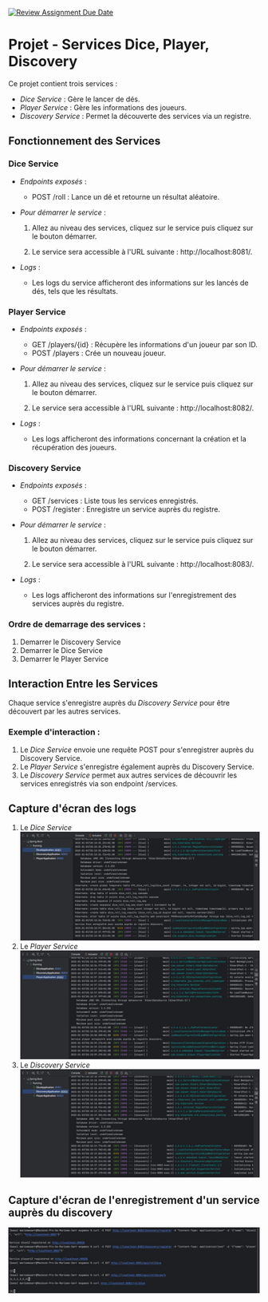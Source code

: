 [![Review Assignment Due Date](https://classroom.github.com/assets/deadline-readme-button-22041afd0340ce965d47ae6ef1cefeee28c7c493a6346c4f15d667ab976d596c.svg)](https://classroom.github.com/a/p4-op1KZ)

# Projet - Services Dice, Player, Discovery

Ce projet contient trois services :
- *Dice Service* : Gère le lancer de dés.
- *Player Service* : Gère les informations des joueurs.
- *Discovery Service* : Permet la découverte des services via un registre.

## Fonctionnement des Services

### Dice Service
- *Endpoints exposés* :
    - POST /roll : Lance un dé et retourne un résultat aléatoire.

- *Pour démarrer le service* :
    1. Allez au niveau des services, cliquez sur le service puis cliquez sur le bouton démarrer.

    2. Le service sera accessible à l'URL suivante : http://localhost:8081/.

- *Logs* :
    - Les logs du service afficheront des informations sur les lancés de dés, tels que les résultats.

### Player Service
- *Endpoints exposés* :
    - GET /players/{id} : Récupère les informations d'un joueur par son ID.
    - POST /players : Crée un nouveau joueur.

- *Pour démarrer le service* :
    1. Allez au niveau des services, cliquez sur le service puis cliquez sur le bouton démarrer.

    2. Le service sera accessible à l'URL suivante : http://localhost:8082/.

- *Logs* :
    - Les logs afficheront des informations concernant la création et la récupération des joueurs.

### Discovery Service
- *Endpoints exposés* :
    - GET /services : Liste tous les services enregistrés.
    - POST /register : Enregistre un service auprès du registre.

- *Pour démarrer le service* :
    1. Allez au niveau des services, cliquez sur le service puis cliquez sur le bouton démarrer.

    2. Le service sera accessible à l'URL suivante : http://localhost:8083/.

- *Logs* :
    - Les logs afficheront des informations sur l'enregistrement des services auprès du registre.

### Ordre de demarrage des services : 

1. Demarrer le Discovery Service 
2. Demarrer le Dice Service 
3. Demarrer le Player Service 

## Interaction Entre les Services

Chaque service s'enregistre auprès du *Discovery Service* pour être découvert par les autres services.

### Exemple d'interaction :
1. Le *Dice Service* envoie une requête POST pour s'enregistrer auprès du Discovery Service.
2. Le *Player Service* s'enregistre également auprès du Discovery Service.
3. Le *Discovery Service* permet aux autres services de découvrir les services enregistrés via son endpoint /services.

## Capture d'écran des logs

1. Le *Dice Service* 
![img.png](img.png)
2. Le *Player Service* 
![img_1.png](img_1.png)
3. Le *Discovery Service*
![img_2.png](img_2.png)

## Capture d'écran de l'enregistrement d'un service auprès du discovery
![img_3.png](img_3.png)
